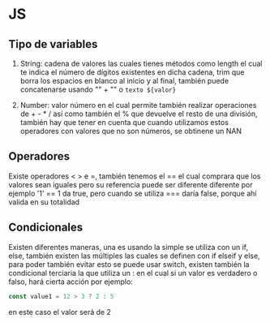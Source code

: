 # JS

## Tipo de variables

1. String: cadena de valores las cuales tienes métodos como length el cual te indica el número de dígitos existentes en dicha cadena, trim que borra los espacios en blanco al inicio y al final, también puede concatenarse usando "" + "" o `texto ${valor}`

2. Number: valor número en el cual permite también realizar operaciones de + - * / así como también el % que devuelve el resto de una división, también hay que tener en cuenta que cuando utilizamos estos operadores con valores que no son números, se obtinene un NAN


## Operadores
Existe operadores < > e =, también tenemos el == el cual comprara que los valores sean iguales pero su referencia puede ser diferente diferente por ejemplo '1' == 1 da true, pero cuando se utiliza === daría false, porque ahí valida en su totalidad

## Condicionales
Existen diferentes maneras, una es usando la simple se utiliza con un if, else, también existen las múltiples las cuales se definen con if elseif y else, para poder también evitar esto se puede usar switch, existen también la condicional terciaria la que utiliza un : en el cual si un valor es verdadero o falso, hará cierta acción por ejemplo:
```javascript
const value1 = 12 > 3 ? 2 : 5
```
en este caso el valor será de 2